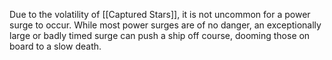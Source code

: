 Due to the volatility of [[Captured Stars]], it is not uncommon for a power surge to occur. While most power surges are of no danger, an exceptionally large or badly timed surge can push a ship off course, dooming those on board to a slow death.
